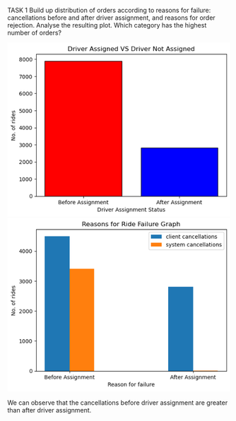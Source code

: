 TASK 1
Build up distribution of orders according to reasons for failure: cancellations before and after driver assignment, and reasons for order rejection. Analyse the resulting plot. Which category has the highest number of orders?

![alt text](image.png)                                                                ![alt text](image-1.png)

We can observe that the cancellations before driver assignment are greater than after driver assignment.
